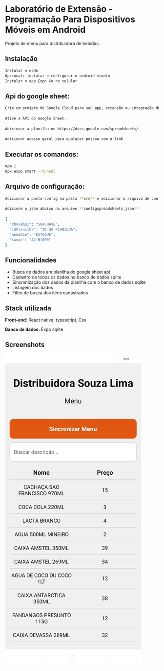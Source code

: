 
# Laboratório de Extensão - Programação Para Dispositivos Móveis em Android

Projeto de menu para distribuidora de bebidas.

## Instalação

```bash
Instalar o node
Opcional: instalar e configurar o android studio
Instalar o app Expo Go no celular
```
## Api do google sheet:

```bash
Crie um projeto do Google Cloud para seu app, extensão ou integração do Google Workspace.

Ative a API do Google Sheet.

Adicionar a planilha no https://docs.google.com/spreadsheets/

Adicionar acesso geral para qualquer pessoa com o link
```

## Executar os comandos:

```bash
npm i
npx expo start --tunnel
```

## Arquivo de configuração:

```bash
Adicionar a pasta config na pasta **src** e adicionar o arquivo de configuração **configspreadsheets.json**

Adicione o json abaixo no arquivo **configspreadsheets.json**

{
  "chaveApi": "SUACHAVE",
  "idPlanilha": "ID DA PLANILHA",
  "nomeAba": "ESTOQUE",
  "range": "A2:B1000"
}


```
    
## Funcionalidades

- Busca de dados em planilha do google sheet api
- Cadastro de todos os dados no banco de dados sqlite 
- Sincronização dos dados da planilha com o banco de dados sqlite 
- Listagem dos dados 
- Filtro de busca dos itens cadastrados 

## Stack utilizada

**Front-end:** React native, typescript, Css

**Banco de dados:** Expo sqlite


## Screenshots

![App Screenshot](https://github.com/alex-silveira/mdb/blob/main/screenshots/menudistribuidoradebebidas.jpg?raw=true)
